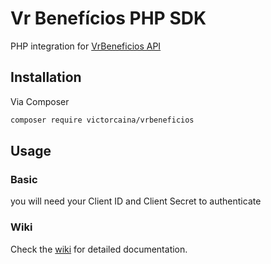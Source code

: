 # Vr Benefícios PHP SDK

PHP integration for [VrBeneficios API](https://dev.vr.com.br/api-portal/)
<br>

## Installation
Via Composer
```sh
composer require victorcaina/vrbeneficios
```

## Usage
### Basic
you will need your Client ID and Client Secret to authenticate

### Wiki
Check the [wiki](https://github.com/victorcaina/vrbeneficios-php/wiki) for detailed documentation.
